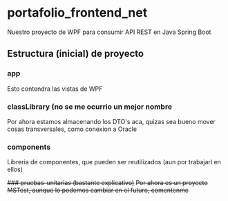 # portafolio_frontend_net
Nuestro proyecto de WPF para consumir API REST en Java Spring Boot

## Estructura (inicial) de proyecto
### app
Esto contendra las vistas de WPF

### classLibrary (no se me ocurrio un mejor nombre
Por ahora estamos almacenando los DTO's aca, quizas sea bueno mover cosas transversales, como conexion a Oracle

### components
Libreria de componentes, que pueden ser reutilizados (aun por trabajarl en ellos)

~~### pruebas-unitarias (bastante explicativo)~~
~~Por ahora es un proyecto MSTest, aunque lo podemos cambiar en el futuro, comentenme~~
